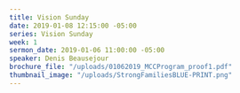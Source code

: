 ```yaml
---
title: Vision Sunday
date: 2019-01-08 12:15:00 -05:00
series: Vision Sunday
week: 1
sermon_date: 2019-01-06 11:00:00 -05:00
speaker: Denis Beausejour
brochure_file: "/uploads/01062019_MCCProgram_proof1.pdf"
thumbnail_image: "/uploads/StrongFamiliesBLUE-PRINT.png"
---
```



